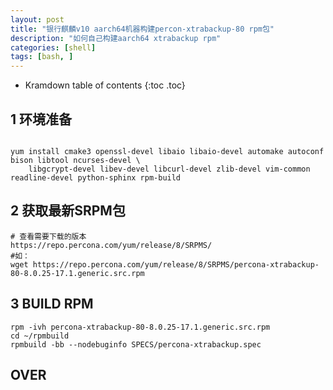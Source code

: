 ```yaml
---
layout: post
title: "银行麒麟v10 aarch64机器构建percon-xtrabackup-80 rpm包"
description: "如何自己构建aarch64 xtrabackup rpm"
categories: [shell]
tags: [bash, ]
---
```



* Kramdown table of contents
{:toc .toc}

## 1 环境准备
```

yum install cmake3 openssl-devel libaio libaio-devel automake autoconf bison libtool ncurses-devel \
    libgcrypt-devel libev-devel libcurl-devel zlib-devel vim-common readline-devel python-sphinx rpm-build
```

## 2 获取最新SRPM包

```
# 查看需要下载的版本
https://repo.percona.com/yum/release/8/SRPMS/
#如：
wget https://repo.percona.com/yum/release/8/SRPMS/percona-xtrabackup-80-8.0.25-17.1.generic.src.rpm
```

## 3 BUILD RPM

```
rpm -ivh percona-xtrabackup-80-8.0.25-17.1.generic.src.rpm
cd ~/rpmbuild
rpmbuild -bb --nodebuginfo SPECS/percona-xtrabackup.spec
```
## OVER
